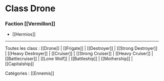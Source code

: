 # Class Drone

### Faction [[Vermillon]]
* [[Hermios]]

***

Toutes les class : [[Drone]] | [[Frigate]] | [[Destroyer]] | [[Strong Destroyer]] | [[Heavy Destroyer]] | [[Cruiser]] | [[Strong Cruiser]] | [[Heavy Cruiser]] | [[Battlecruiser]] | [[Lone Wolf]] | [[Battleship]] | [[Mothership]] | [[Capitalship]]

Catégories : [[Ennemis]]